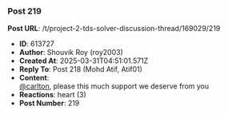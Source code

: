 ### Post 219
**Post URL**: /t/project-2-tds-solver-discussion-thread/169029/219
- **ID**: 613727
- **Author**: Shouvik Roy  (roy2003)
- **Created At**: 2025-03-31T04:51:01.571Z
- **Reply To**: Post 218 (Mohd Atif, Atif01)
- **Content**:  
  <a class="mention" href="/u/carlton">@carlton</a>, please this much support we deserve from you
- **Reactions**: heart (3)
- **Post Number**: 219

